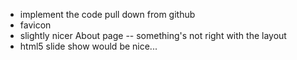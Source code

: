 * implement the code pull down from github
* favicon
* slightly nicer About page -- something's not right with the layout
* html5 slide show would be nice...
